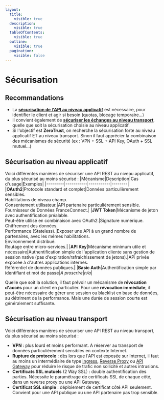 ```yaml
---
layout:
  title:
    visible: true
  description:
    visible: true
  tableOfContents:
    visible: true
  outline:
    visible: true
  pagination:
    visible: false
---
```


# Sécurisation

## Recommandations
- La [**sécurisation de l'API au niveau applicatif**](#sécurisation-au-niveau-applicatif) est nécessaire, pour identifier le client et agir si besoin (quotas, blocage temporaire...)
- Il convient également de [**sécuriser les échanges au niveau transport**](#sécurisation-au-niveau-transport), quelle que soit la sécurisation choisie au niveau applicatif.
- Si l'objectif est **ZeroTrust**, on recherche la sécurisation forte au niveau applicatif ET au niveau transport. Sinon il faut apprécier la combinaison des mécanismes de sécurité (ex : VPN + SSL + API Key, OAuth + SSL mutuel...)

## Sécurisation au niveau applicatif
Voici différentes manières de sécuriser une API REST au niveau applicatif, du plus sécurisé au moins sécurisé :
|Mécanisme|Description|Cas d'usage|Exemples|
|---------|-----------|-----------|--------|
|**OAuth2**|Protocole standard et complet|Données particulièrement sensibles.</br>Habilitations de niveau champ.</br>Consentement utilisateur.|API partenaire particulièrement sensible.</br>Fournisseur de Données FranceConnect.|
|**JWT Token**|Mécanisme de jeton avec authentification préalable.</br>Peut-être utilisé en combinaison avec OAuth2.|Signature numérique.</br>Chiffrement des données.</br>Performance (Stateless).|Exposer une API à un grand nombre de partenaires, avec les mêmes habilitations.</br>Environnement distribué.</br>Routage entre micro-services.|
|**API Key**|Mécanisme minimum utile et nécessaire|Authentification simple de l'application cliente sans gestion de session native (pas d'expiration/rafraichissement de jetons).|API privée exposée à d'autres applications internes.</br>Référentiel de données publiques.|
|**Basic Auth**|Authentification simple par identifiant et mot de passe|_A proscrire_|_n/a_|

Quelle que soit la solution, il faut prévoir un mécanisme de **révocation d'accès** pour un client en particulier. Pour une **révocation immédiate**, il peut-être nécessaire de gérer une session ou blacklist en base de données, au détriment de la performance. Mais une durée de session courte est généralement suffisante.

## Sécurisation au niveau transport
Voici différentes manières de sécuriser une API REST au niveau transport, du plus sécurisé au moins sécurisé :
- **VPN** : plus lourd et moins performant. A réserver au transport de données particulièrement sensibles en contexte Internet.
- **Rupture de protocole** : dès lors que l'API est exposée sur Internet, il faut au moins un intermédiaire de type [Ingress](https://kubernetes.io/docs/concepts/services-networking/ingress/), [Reverse Proxy](https://fr.wikipedia.org/wiki/Proxy_inverse) ou [API Gateway](api-gateway.md) pour réduire le risque de trafic non sollicité et autres intrusions.
- **Certificats SSL mutuels** (2 Way SSL) : double authentification des parties. Nécessite le paramétrage de certificats SSL de chaque côté, dans un reverse proxy ou une API Gateway.
- **Certificat SSL simple** : déploiement de certificat côté API seulement. Convient pour une API publique ou une API partenaire pas trop sensible.